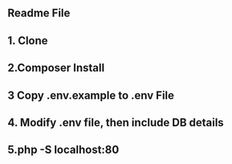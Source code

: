 ## Readme File 

## 1. Clone 
## 2.Composer Install 
## 3 Copy .env.example  to  .env File 
## 4. Modify .env file, then include DB details
## 5.php -S localhost:80